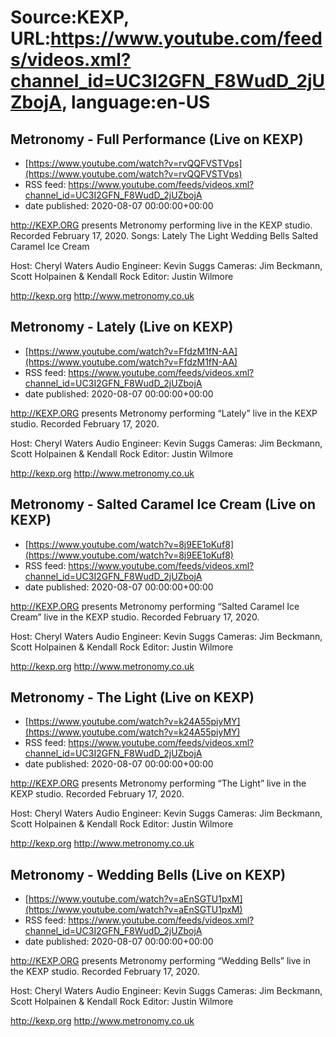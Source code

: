 # Source:KEXP, URL:https://www.youtube.com/feeds/videos.xml?channel_id=UC3I2GFN_F8WudD_2jUZbojA, language:en-US

## Metronomy - Full Performance (Live on KEXP)
 - [https://www.youtube.com/watch?v=rvQQFVSTVps](https://www.youtube.com/watch?v=rvQQFVSTVps)
 - RSS feed: https://www.youtube.com/feeds/videos.xml?channel_id=UC3I2GFN_F8WudD_2jUZbojA
 - date published: 2020-08-07 00:00:00+00:00

http://KEXP.ORG presents Metronomy performing live in the KEXP studio. Recorded February 17, 2020.
Songs:
Lately
The Light
Wedding Bells
Salted Caramel Ice Cream

Host: Cheryl Waters
Audio Engineer: Kevin Suggs
Cameras: Jim Beckmann, Scott Holpainen & Kendall Rock
Editor: Justin Wilmore

http://kexp.org
http://www.metronomy.co.uk

## Metronomy - Lately (Live on KEXP)
 - [https://www.youtube.com/watch?v=FfdzM1fN-AA](https://www.youtube.com/watch?v=FfdzM1fN-AA)
 - RSS feed: https://www.youtube.com/feeds/videos.xml?channel_id=UC3I2GFN_F8WudD_2jUZbojA
 - date published: 2020-08-07 00:00:00+00:00

http://KEXP.ORG presents Metronomy performing “Lately” live in the KEXP studio. Recorded February 17, 2020.

Host: Cheryl Waters
Audio Engineer: Kevin Suggs
Cameras: Jim Beckmann, Scott Holpainen & Kendall Rock
Editor: Justin Wilmore

http://kexp.org
http://www.metronomy.co.uk

## Metronomy - Salted Caramel Ice Cream (Live on KEXP)
 - [https://www.youtube.com/watch?v=8j9EE1oKuf8](https://www.youtube.com/watch?v=8j9EE1oKuf8)
 - RSS feed: https://www.youtube.com/feeds/videos.xml?channel_id=UC3I2GFN_F8WudD_2jUZbojA
 - date published: 2020-08-07 00:00:00+00:00

http://KEXP.ORG presents Metronomy performing “Salted Caramel Ice Cream” live in the KEXP studio. Recorded February 17, 2020.

Host: Cheryl Waters
Audio Engineer: Kevin Suggs
Cameras: Jim Beckmann, Scott Holpainen & Kendall Rock
Editor: Justin Wilmore

http://kexp.org
http://www.metronomy.co.uk

## Metronomy - The Light (Live on KEXP)
 - [https://www.youtube.com/watch?v=k24A55piyMY](https://www.youtube.com/watch?v=k24A55piyMY)
 - RSS feed: https://www.youtube.com/feeds/videos.xml?channel_id=UC3I2GFN_F8WudD_2jUZbojA
 - date published: 2020-08-07 00:00:00+00:00

http://KEXP.ORG presents Metronomy performing “The Light” live in the KEXP studio. Recorded February 17, 2020.

Host: Cheryl Waters
Audio Engineer: Kevin Suggs
Cameras: Jim Beckmann, Scott Holpainen & Kendall Rock
Editor: Justin Wilmore

http://kexp.org
http://www.metronomy.co.uk

## Metronomy - Wedding Bells (Live on KEXP)
 - [https://www.youtube.com/watch?v=aEnSGTU1pxM](https://www.youtube.com/watch?v=aEnSGTU1pxM)
 - RSS feed: https://www.youtube.com/feeds/videos.xml?channel_id=UC3I2GFN_F8WudD_2jUZbojA
 - date published: 2020-08-07 00:00:00+00:00

http://KEXP.ORG presents Metronomy performing “Wedding Bells” live in the KEXP studio. Recorded February 17, 2020.

Host: Cheryl Waters
Audio Engineer: Kevin Suggs
Cameras: Jim Beckmann, Scott Holpainen & Kendall Rock
Editor: Justin Wilmore

http://kexp.org
http://www.metronomy.co.uk

